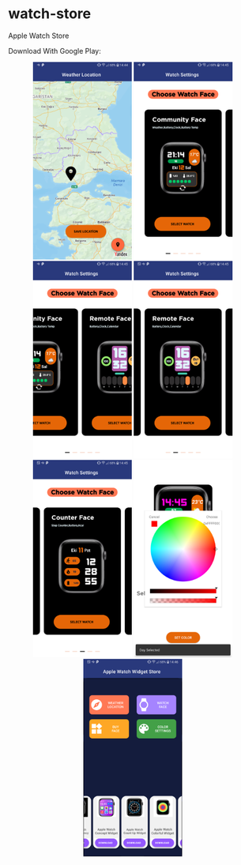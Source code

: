 # watch-store
Apple Watch Store

Download With Google Play:


<p align="center">
<a href = ""><img src="https://github.com/mahmut-salih-cicek/watch-store/blob/main/Screenshot_20220418-144458.png?raw=true" width="200px"></a>
<a href = ""><img src="https://github.com/mahmut-salih-cicek/watch-store/blob/main/Screenshot_20220418-144508.png?raw=true" width="200px"></a>
<a href = ""><img src="https://github.com/mahmut-salih-cicek/watch-store/blob/main/Screenshot_20220418-144517.png?raw=true" width="200px"></a>
<a href = ""><img src="https://github.com/mahmut-salih-cicek/watch-store/blob/main/Screenshot_20220418-144521.png?raw=true" width="200px"></a>
 <a href = ""><img src="https://github.com/mahmut-salih-cicek/watch-store/blob/main/Screenshot_20220418-144525.png?raw=true" width="200px"></a>
  <a href = ""><img src="https://github.com/mahmut-salih-cicek/watch-store/blob/main/Screenshot_20220418-144558.png?raw=true" width="200px"></a>
   <a href = ""><img src="https://github.com/mahmut-salih-cicek/watch-store/blob/main/Screenshot_20220418-144626.png?raw=true" width="200px"></a>
 
</p>

